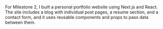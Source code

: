 For Milestone 2, I built a personal portfolio website using Next.js and 
React. The site includes a blog with individual post pages, a resume section, 
and a contact form, and it uses reusable components and props to pass data between 
them.
